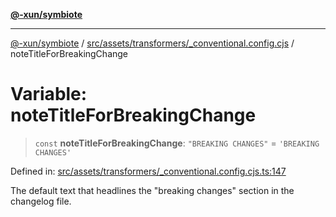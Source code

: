 [**@-xun/symbiote**](../../../../../README.md)

***

[@-xun/symbiote](../../../../../README.md) / [src/assets/transformers/\_conventional.config.cjs](../README.md) / noteTitleForBreakingChange

# Variable: noteTitleForBreakingChange

> `const` **noteTitleForBreakingChange**: `"BREAKING CHANGES"` = `'BREAKING CHANGES'`

Defined in: [src/assets/transformers/\_conventional.config.cjs.ts:147](https://github.com/Xunnamius/symbiote/blob/450d03a1056a8788295047b24c95dce90c4543b9/src/assets/transformers/_conventional.config.cjs.ts#L147)

The default text that headlines the "breaking changes" section in
the changelog file.
